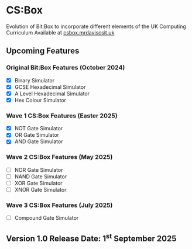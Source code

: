 # CS:Box
Evolution of Bit:Box to incorporate different elements of the UK Computing Curriculum
Available at [csbox.mrdaviscsit.uk](https://csbox.mrdaviscsit.uk)

## Upcoming Features
### Original Bit:Box Features (October 2024)
- [x] Binary Simulator
- [x] GCSE Hexadecimal Simulator
- [x] A Level Hexadecimal Simulator
- [x] Hex Colour Simulator

### Wave 1 CS:Box Features (Easter 2025)
- [x] NOT Gate Simulator
- [x] OR Gate Simulator
- [x] AND Gate Simulator

### Wave 2 CS:Box Features (May 2025)
- [ ] NOR Gate Simulator
- [ ] NAND Gate Simulator
- [ ] XOR Gate Simulator
- [ ] XNOR Gate Simulator

### Wave 3 CS:Box Features (July 2025)
- [ ] Compound Gate Simulator

## Version 1.0 Release Date: 1<sup>st</sup> September 2025
